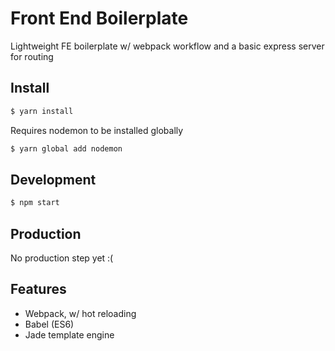 # Front End Boilerplate

Lightweight FE boilerplate w/ webpack workflow and a basic express server for routing

## Install

```sh
$ yarn install
```

Requires nodemon to be installed globally

```sh
$ yarn global add nodemon
```

## Development

```sh
$ npm start
```

## Production

No production step yet :(

## Features

- Webpack, w/ hot reloading
- Babel (ES6)
- Jade template engine
